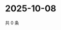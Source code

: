 # 2025-10-08

共 0 条

<!-- BEGIN ZHIHUQUESTIONS -->
<!-- 最后更新时间 Wed Oct 08 2025 04:12:04 GMT+0800 (China Standard Time) -->

<!-- END ZHIHUQUESTIONS -->
